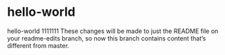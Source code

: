 # hello-world
hello-world
1111111
These changes will be made to just the README file on your readme-edits branch, so now this branch contains content that’s different from master.
